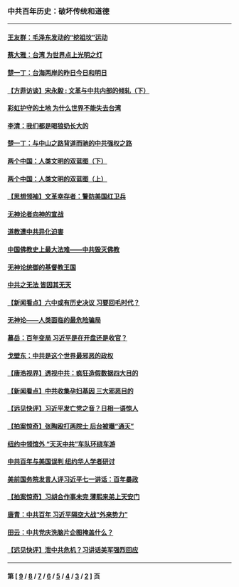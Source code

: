 ### 中共百年历史：破坏传统和道德
---
#### [王友群：毛泽东发动的“挖祖坟”运动](../../pages/nf1176114/n13723639.md?08250430) 
#### [蔡大雅：台湾 为世界点上光明之灯](../../pages/nf1176114/n13531530.md?08250430) 
#### [楚一丁：台海两岸的昨日今日和明日](../../pages/nf1176114/n13531468.md?08250430) 
#### [【方菲访谈】宋永毅 : 文革与中共内部的倾轧（下）](../../pages/nf1176114/n13486836.md?08250430) 
#### [彩虹护守的土地 为什么世界不能失去台湾](../../pages/nf1176114/n13476849.md?08250430) 
#### [李清：我们都是喝狼奶长大的](../../pages/nf1176114/n13471478.md?08250430) 
#### [楚一丁：与中山之路背道而驰的中共强权之路](../../pages/nf1176114/n13437270.md?08250430) 
#### [两个中国：人类文明的双蓝图（下）](../../pages/nf1176114/n13423132.md?08250430) 
#### [两个中国：人类文明的双蓝图（上）](../../pages/nf1176114/n13422687.md?08250430) 
#### [【思想领袖】文革幸存者：警防美国红卫兵](../../pages/nf1176114/n13339289.md?08250430) 
#### [无神论者向神的宣战](../../pages/nf1176114/n13281535.md?08250430) 
#### [道教遭中共异化迫害](../../pages/nf1176114/n13281463.md?08250430) 
#### [中国佛教史上最大法难——中共毁灭佛教](../../pages/nf1176114/n13281397.md?08250430) 
#### [无神论统御的基督教王国](../../pages/nf1176114/n13281280.md?08250430) 
#### [中共之无法 皆因其无天](../../pages/nf1176114/n13281088.md?08250430) 
#### [【新闻看点】六中或有历史决议 习要回毛时代？](../../pages/nf1176114/n13222895.md?08250430) 
#### [无神论——人类面临的最危险骗局](../../pages/nf1176114/n13196137.md?08250430) 
#### [慕岳：百年变局 习近平是在开盘还是收官？](../../pages/nf1176114/n13206516.md?08250430) 
#### [戈壁东：中共是这个世界最邪恶的政权](../../pages/nf1176114/n13085641.md?08250430) 
#### [【唐浩视界】透视中共：疯狂造假数据四大目的](../../pages/nf1176114/n13080590.md?08250430) 
#### [【新闻看点】中共收集孕妇基因 三大邪恶目的](../../pages/nf1176114/n13077182.md?08250430) 
#### [【远见快评】习近平发亡党之音？日相一语惊人](../../pages/nf1176114/n13074809.md?08250430) 
#### [【拍案惊奇】张陶殴打两院士 后台被曝“通天”](../../pages/nf1176114/n13070496.md?08250430) 
#### [纽约中领馆外 “天灭中共”车队环绕车游](../../pages/nf1176114/n13070693.md?08250430) 
#### [中共百年与美国误判 纽约华人学者研讨](../../pages/nf1176114/n13067969.md?08250430) 
#### [美前国务院发言人评习近平七一讲话：百年暴政](../../pages/nf1176114/n13066986.md?08250430) 
#### [【拍案惊奇】习胡合作事未完 薄熙来弟上天安门](../../pages/nf1176114/n13065867.md?08250430) 
#### [唐青：中共百年 习近平隔空大战“外来势力”](../../pages/nf1176114/n13065976.md?08250430) 
#### [田云：中共党庆洗脑片企图掩盖什么？](../../pages/nf1176114/n13064395.md?08250430) 
#### [【远见快评】泄中共危机？习讲话美军强烈回应](../../pages/nf1176114/n13064269.md?08250430) 

---
#### 第 [ [9](./9.md?08250430) / [8](./8.md?08250430) / [7](./7.md?08250430) / [6](./6.md?08250430) / [5](./5.md?08250430) / [4](./4.md?08250430) / [3](./3.md?08250430) / [2](./2.md?08250430) ] 页
